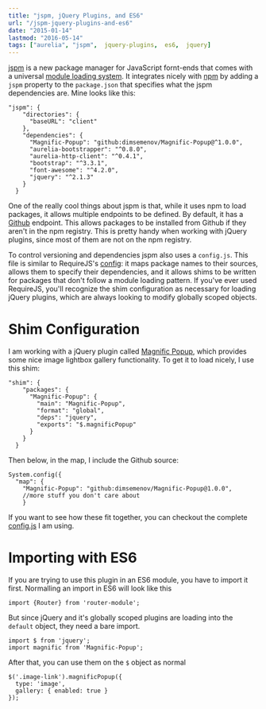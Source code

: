 ```yaml
---
title: "jspm, jQuery Plugins, and ES6"
url: "/jspm-jquery-plugins-and-es6"
date: "2015-01-14"
lastmod: "2016-05-14"
tags: ["aurelia", "jspm",  jquery-plugins,  es6,  jquery]
---
```


[jspm](http://jspm.io/) is a new package manager for JavaScript fornt-ends that comes with a universal [module loading system](https://github.com/systemjs/systemjs). It integrates nicely with [npm](https://www.npmjs.com/) by adding a `jspm` property to the `package.json` that specifies what the jspm dependencies are. Mine looks like this:

    "jspm": {
        "directories": {
          "baseURL": "client"
        },
        "dependencies": {
          "Magnific-Popup": "github:dimsemenov/Magnific-Popup@^1.0.0",
          "aurelia-bootstrapper": "^0.8.0",
          "aurelia-http-client": "^0.4.1",
          "bootstrap": "^3.3.1",
          "font-awesome": "^4.2.0",
          "jquery": "^2.1.3"
        }
      }
    

One of the really cool things about jspm is that, while it uses npm to load packages, it allows multiple endpoints to be defined. By default, it has a [Github](https://github.com/) endpoint. This allows packages to be installed from Github if they aren't in the npm registry. This is pretty handy when working with jQuery plugins, since most of them are not on the npm registry.

To control versioning and dependencies jspm also uses a `config.js`. This file is similar to RequireJS's [config](http://requirejs.org/docs/api.html#config): it maps package names to their sources, allows them to specify their dependencies, and it allows shims to be written for packages that don't follow a module loading pattern. If you've ever used RequireJS, you'll recognize the shim configuration as necessary for loading jQuery plugins, which are always looking to modify globally scoped objects.

# Shim Configuration

I am working with a jQuery plugin called [Magnific Popup](https://github.com/dimsemenov/Magnific-Popup), which provides some nice image lightbox gallery functionality. To get it to load nicely, I use this shim:

    "shim": {
        "packages": {
          "Magnific-Popup": {
            "main": "Magnific-Popup",
            "format": "global",
            "deps": "jquery",
            "exports": "$.magnificPopup"
          }
        }
      }
    

Then below, in the map, I include the Github source:

    System.config({
      "map": {
        "Magnific-Popup": "github:dimsemenov/Magnific-Popup@1.0.0",
        //more stuff you don't care about
        }
    

If you want to see how these fit together, you can checkout the complete [config.js](https://github.com/tyrsius/portfolio/blob/8bc0217b087c65a6b4b3a4cd0d53e78e64faf4d0/client/config.js) I am using.

# Importing with ES6

If you are trying to use this plugin in an ES6 module, you have to import it first. Normalling an import in ES6 will look like this

    import {Router} from 'router-module';
    

But since jQuery and it's globally scoped plugins are loading into the `default` object, they need a bare import.

    import $ from 'jquery';
    import magnific from 'Magnific-Popup';
    

After that, you can use them on the `$` object as normal

    $('.image-link').magnificPopup({
      type: 'image',
      gallery: { enabled: true }
    });
    
